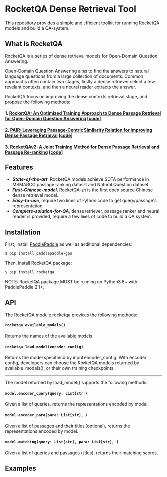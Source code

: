 # RocketQA Dense Retrieval Tool

This repository provides a simple and efficient toolkit for running RocketQA models and build a QA-system. 

## What is RocketQA
RocketQA is a series of dense retrieval models for Open-Domain Question Answering. 

Open-Domain Question Answering aims to find the answers to natural language questions from a large collection of documents. Common approachs often contain two stages, firstly a dense retriever select a few revelant contexts, and then a neural reader extracts the answer.

RocketQA focus on improving the dense contexts retrieval stage, and propose the following methods:
#### 1. [RocketQA: An Optimized Training Approach to Dense Passage Retrieval for Open-Domain Question Answering](https://arxiv.org/pdf/2010.08191.pdf)  [[code]](https://github.com/PaddlePaddle/Research/tree/master/NLP/NAACL2021-RocketQA)

#### 2. [PAIR: Leveraging Passage-Centric Similarity Relation for Improving Dense Passage Retrieval](https://aclanthology.org/2021.findings-acl.191.pdf)  [[code]](https://github.com/PaddlePaddle/Research/tree/master/NLP/ACL2021-PAIR)

#### 3. [RocketQAv2: A Joint Training Method for Dense Passage Retrieval and Passage Re-ranking](https://arxiv.org/pdf/2110.07367.pdf) [[code]]()


## Features
* ***State-of-the-art***, RocketQA models achieve SOTA performance in MSMARCO passage ranking dataset and Natural Question dataset.
* ***First-Chinese-model***, RocketQA-zh is the first open source Chinese dense retrieval model.
* ***Easy-to-use***, require two lines of Python code to get query/passage's representation.
* ***Complete-solution-for-QA***, dense retriever, passage ranker and neural reader is provided, require a few lines of code to build a QA system.


## Installation

First, install [PaddlePaddle](https://www.paddlepaddle.org.cn/install/quick?docurl=/documentation/docs/zh/install/pip/linux-pip.html) as well as additional dependencies:
```bash
$ pip install paddlepaddle-gpu
```
Then, install RocketQA package:
```bash
$ pip install rocketqa
```
NOTE: RocketQA package MUST be running on Python3.6+ with PaddlePaddle 2.1+.

## API
The RocketQA module rocketqa provides the following methods:

#### `rocketqa.available_models()`

Returns the names of the available models

#### `rocketqa.load_model(encoder_config)`

Returns the model specifiecd by input encoder_config. 
With encoder config, developers can choose the RocketQA models returned by available_models(), or their own training checkpoints.

---

The model returned by load_model() supports the following methods:

#### `model.encoder_query(query: List[str])`

Given a list of queries, returns the representations encoded by model.

#### `model.encoder_para(para: List[str], )`

Given a list of passages and their titles (optional), returns the representations encoded by model.

#### `model.matching(query: List[str], para: List[str], )`

Given a list of queries and passages (titles), returns their matching scores.


## Examples



